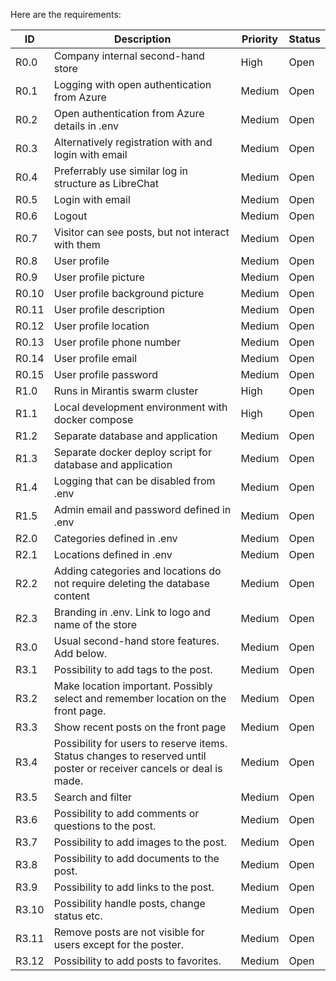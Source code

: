 Here are the requirements:

| ID | Description | Priority | Status |
|----|------------|----------|---------|
| R0.0 | Company internal second-hand store | High | Open |
| R0.1 | Logging with open authentication from Azure | Medium | Open |
| R0.2 | Open authentication from Azure details in .env | Medium | Open |
| R0.3 | Alternatively registration with and login with email | Medium | Open |
| R0.4 | Preferrably use similar log in structure as LibreChat | Medium | Open |
| R0.5 | Login with email | Medium | Open |
| R0.6 | Logout | Medium | Open |
| R0.7 | Visitor can see posts, but not interact with them | Medium | Open |
| R0.8 | User profile | Medium | Open |
| R0.9 | User profile picture | Medium | Open |
| R0.10 | User profile background picture | Medium | Open |
| R0.11 | User profile description | Medium | Open |
| R0.12 | User profile location | Medium | Open |
| R0.13 | User profile phone number | Medium | Open |
| R0.14 | User profile email | Medium | Open |
| R0.15 | User profile password | Medium | Open |
| R1.0 | Runs in Mirantis swarm cluster | High | Open |
| R1.1 | Local development environment with docker compose | High | Open |
| R1.2 | Separate database and application | Medium | Open |
| R1.3 | Separate docker deploy script for database and application | Medium | Open |
| R1.4 | Logging that can be disabled from .env | Medium | Open |
| R1.5 | Admin email and password defined in .env | Medium | Open |
| R2.0 | Categories defined in .env| Medium | Open |
| R2.1 | Locations defined in .env| Medium | Open |
| R2.2 | Adding categories and locations do not require deleting the database content| Medium | Open |
| R2.3 | Branding in .env. Link to logo and name of the store | Medium | Open |
| R3.0 | Usual second-hand store features. Add below. | Medium | Open |
| R3.1 | Possibility to add tags to the post. | Medium | Open |
| R3.2 | Make location important. Possibly select and remember location on the front page. | Medium | Open |
| R3.3 | Show recent posts on the front page | Medium | Open |
| R3.4 | Possibility for users to reserve items. Status changes to reserved until poster or receiver cancels or deal is made. | Medium | Open |
| R3.5 | Search and filter | Medium | Open |
| R3.6 | Possibility to add comments or questions to the post. | Medium | Open |
| R3.7 | Possibility to add images to the post. | Medium | Open |
| R3.8 | Possibility to add documents to the post. | Medium | Open |
| R3.9 | Possibility to add links to the post. | Medium | Open |
| R3.10 | Possibility handle posts, change status etc. | Medium | Open |
| R3.11 | Remove posts are not visible for users except for the poster. | Medium | Open |
| R3.12 | Possibility to add posts to favorites. | Medium | Open |
